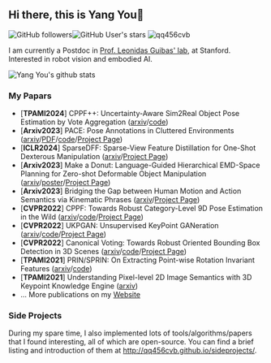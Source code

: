 ## Hi there, this is Yang You👋
![GitHub followers](https://img.shields.io/github/followers/qq456cvb?style=social)![GitHub User's stars](https://img.shields.io/github/stars/qq456cvb?style=social)
<img src="https://komarev.com/ghpvc/?username=GITHUB-USERNAME&label=Profile%20views&color=ce9927&style=flat" alt="qq456cvb" />

I am currently a Postdoc in [Prof. Leonidas Guibas' lab](https://geometry.stanford.edu/), at Stanford. Interested in robot vision and embodied AI.

![Yang You's github stats](https://github-readme-stats-git-masterrstaa-rickstaa.vercel.app/api?username=qq456cvb&count_private=false&show_icons=true)

### My Papars
<!-- pub starts -->
* [**TPAMI2024**] CPPF++: Uncertainty-Aware Sim2Real Object Pose Estimation by Vote Aggregation ([arxiv](https://arxiv.org/abs/2211.13398)/[code](https://github.com/qq456cvb/CPPF2))
* [**Arxiv2023**] PACE: Pose Annotations in Cluttered Environments ([arxiv](https://arxiv.org/abs/2312.15130)/[PDF](https://qq456cvb.github.io/files/pace.pdf)/[code](https://github.com/qq456cvb/PACE)/[Project Page](https://qq456cvb.github.io/projects/pace))
* [**ICLR2024**] SparseDFF: Sparse-View Feature Distillation for One-Shot Dexterous Manipulation ([arxiv](https://arxiv.org/abs/2310.16838)/[Project Page](https://halowangqx.github.io/SparseDFF))
* [**Arxiv2023**] Make a Donut: Language-Guided Hierarchical EMD-Space Planning for Zero-shot Deformable Object Manipulation ([arxiv](https://arxiv.org/abs/2311.02787)/[poster](https://qq456cvb.github.io/images/make_a_donut.pdf)/[Project Page](https://qq456cvb.github.io/projects/donut))
* [**Arxiv2023**] Bridging the Gap between Human Motion and Action Semantics via Kinematic Phrases ([arxiv](https://arxiv.org/abs/2310.04189)/[Project Page](https://foruck.github.io/KP))
* [**CVPR2022**] CPPF: Towards Robust Category-Level 9D Pose Estimation in the Wild ([arxiv](https://arxiv.org/abs/2203.03089)/[code](https://github.com/qq456cvb/CPPF)/[Project Page](https://qq456cvb.github.io/projects/cppf))
* [**CVPR2022**] UKPGAN: Unsupervised KeyPoint GANeration ([arxiv](https://arxiv.org/abs/2011.11974)/[code](https://github.com/qq456cvb/UKPGAN)/[Project Page](https://qq456cvb.github.io/projects/ukpgan))
* [**CVPR2022**] Canonical Voting: Towards Robust Oriented Bounding Box Detection in 3D Scenes ([arxiv](https://arxiv.org/abs/2011.12001)/[code](https://github.com/qq456cvb/CanonicalVoting)/[Project Page](https://qq456cvb.github.io/projects/canonical-voting))
* [**TPAMI2021**] PRIN/SPRIN: On Extracting Point-wise Rotation Invariant Features ([arxiv](https://arxiv.org/abs/2102.12093)/[code](https://github.com/qq456cvb/SPRIN))
* [**TPAMI2021**] Understanding Pixel-level 2D Image Semantics with 3D Keypoint Knowledge Engine ([arxiv](https://arxiv.org/abs/2111.10817))
* ... More publications on my [Website](https://qq456cvb.github.io/publications/)
<!-- pub ends -->

### Side Projects
During my spare time, I also implemented lots of tools/algorithms/papers that I found interesting, all of which are open-source. You can find a brief listing and introduction of them at http://qq456cvb.github.io/sideprojects/.
